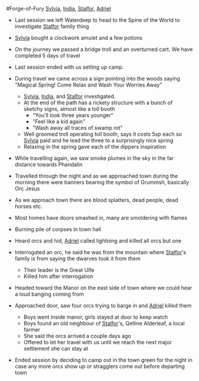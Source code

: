 #Forge-of-Fury 
[Sylvia](PCs/Past/Sylvia.md), [India](PCs/Current/India.md), [Stalfor](PCs/Current/Stalfor.md), [Adriel](PCs/Current/Adriel.md)

- Last session we left Waterdeep to head to the Spine of the World to investigate [Stalfor](PCs/Current/Stalfor.md) family thing
- [Sylvia](PCs/Past/Sylvia.md) bought a clockwork amulet and a few potions
- On the journey we passed a bridge troll and an overturned cart. We have completed 5 days of travel
- Last session ended with us setting up camp.

- During travel we came across a sign pointing into the woods saying "Magical Spring! Come Relax and Wash Your Worries Away"
	- [Sylvia](PCs/Past/Sylvia.md), [India](PCs/Current/India.md), and [Stalfor](PCs/Current/Stalfor.md) investigated.
	- At the end of the path has a rickety structure with a bunch of sketchy signs, almost like a toll booth
		- "You'll look three years younger"
		- "Feel like a kid again"
		- "Wash away all traces of swamp rot"
	- Well groomed troll operating toll booth, says it costs 5sp each so [Sylvia](PCs/Past/Sylvia.md) paid and he lead the three to a surprisingly nice spring
	- Relaxing in the spring gave each of the dippers inspiration

- While travelling again, we saw smoke plumes in the sky in the far distance towards Phandalin
- Travelled through the night and as we approached town during the morning there were banners bearing the symbol of Grummsh, basically Orc Jesus
- As we approach town there are blood splatters, dead people, dead horses etc.
- Most homes have doors smashed in, many are smoldering with flames
- Burning pile of corpses in town hall

- Heard orcs and hid, [Adriel](PCs/Current/Adriel.md) called lightning and killed all orcs but one
- Interrogated an orc, he said he was from the mountain where [Stalfor](PCs/Current/Stalfor.md)'s family is from saying the dwarves took it from them
	- Their leader is the Great Ulfe
	- Killed him after interrogation
- Headed toward the Manor on the east side of town where we could hear a loud banging coming from
- Approached door, saw four orcs trying to barge in and [Adriel](PCs/Current/Adriel.md) killed them
	- Boys went inside manor, girls stayed at door to keep watch
	- Boys found an old neighbour of [Stalfor](PCs/Current/Stalfor.md)'s, Qelline Alderleaf, a local farmer
	- She said the orcs arrived a couple days ago
	- Offered to let her travel with us until we reach the next major settlement she can stay at
- Ended session by deciding to camp out in the town green for the night in case any more orcs show up or stragglers come out before departing town
